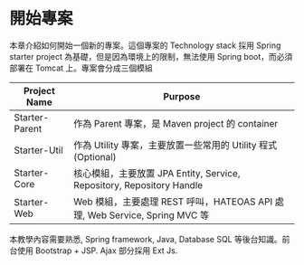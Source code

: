 # 開始專案

本章介紹如何開始一個新的專案。這個專案的 Technology stack 採用 Spring starter project 為基礎，但是因為環境上的限制，無法使用 Spring boot，而必須部署在 Tomcat 上。專案會分成三個模組


| Project Name | Purpose |
| -- | -- |
| Starter-Parent | 作為 Parent 專案，是 Maven project 的 container  |
| Starter-Util   | 作為 Utility 專案，主要放置一些常用的 Utility 程式 (Optional) |
| Starter-Core   | 核心模組，主要放置 JPA Entity, Service, Repository, Repository Handle |
| Starter-Web    | Web 模組，主要處理 REST 呼叫，HATEOAS API 處理, Web Service, Spring MVC 等 |


本教學內容需要熟悉, Spring framework, Java, Database SQL 等後台知識。前台使用 Bootstrap + JSP.
 Ajax 部分採用 Ext Js.